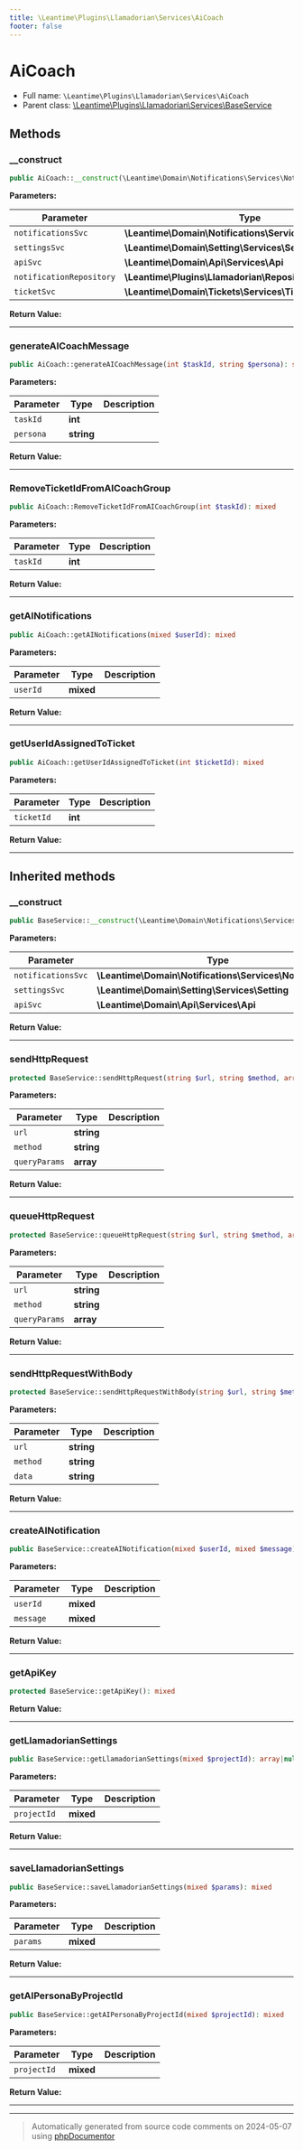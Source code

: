 ```yaml
---
title: \Leantime\Plugins\Llamadorian\Services\AiCoach
footer: false
---
```


# AiCoach





* Full name: `\Leantime\Plugins\Llamadorian\Services\AiCoach`
* Parent class: [\Leantime\Plugins\Llamadorian\Services\BaseService](technical/BaseService.md)



## Methods

### __construct



```php
public AiCoach::__construct(\Leantime\Domain\Notifications\Services\Notifications $notificationsSvc, \Leantime\Domain\Setting\Services\Setting $settingsSvc, \Leantime\Domain\Api\Services\Api $apiSvc, \Leantime\Plugins\Llamadorian\Repositories\Notification $notificationRepository, \Leantime\Domain\Tickets\Services\Tickets $ticketSvc): mixed
```








**Parameters:**

| Parameter | Type | Description |
|-----------|------|-------------|
| `notificationsSvc` | **\Leantime\Domain\Notifications\Services\Notifications** |  |
| `settingsSvc` | **\Leantime\Domain\Setting\Services\Setting** |  |
| `apiSvc` | **\Leantime\Domain\Api\Services\Api** |  |
| `notificationRepository` | **\Leantime\Plugins\Llamadorian\Repositories\Notification** |  |
| `ticketSvc` | **\Leantime\Domain\Tickets\Services\Tickets** |  |


**Return Value:**





---
### generateAICoachMessage



```php
public AiCoach::generateAICoachMessage(int $taskId, string $persona): string|null
```








**Parameters:**

| Parameter | Type | Description |
|-----------|------|-------------|
| `taskId` | **int** |  |
| `persona` | **string** |  |


**Return Value:**





---
### RemoveTicketIdFromAICoachGroup



```php
public AiCoach::RemoveTicketIdFromAICoachGroup(int $taskId): mixed
```








**Parameters:**

| Parameter | Type | Description |
|-----------|------|-------------|
| `taskId` | **int** |  |


**Return Value:**





---
### getAINotifications



```php
public AiCoach::getAINotifications(mixed $userId): mixed
```








**Parameters:**

| Parameter | Type | Description |
|-----------|------|-------------|
| `userId` | **mixed** |  |


**Return Value:**





---
### getUserIdAssignedToTicket



```php
public AiCoach::getUserIdAssignedToTicket(int $ticketId): mixed
```








**Parameters:**

| Parameter | Type | Description |
|-----------|------|-------------|
| `ticketId` | **int** |  |


**Return Value:**





---


## Inherited methods

### __construct



```php
public BaseService::__construct(\Leantime\Domain\Notifications\Services\Notifications $notificationsSvc, \Leantime\Domain\Setting\Services\Setting $settingsSvc, \Leantime\Domain\Api\Services\Api $apiSvc): mixed
```








**Parameters:**

| Parameter | Type | Description |
|-----------|------|-------------|
| `notificationsSvc` | **\Leantime\Domain\Notifications\Services\Notifications** |  |
| `settingsSvc` | **\Leantime\Domain\Setting\Services\Setting** |  |
| `apiSvc` | **\Leantime\Domain\Api\Services\Api** |  |


**Return Value:**





---
### sendHttpRequest



```php
protected BaseService::sendHttpRequest(string $url, string $method, array $queryParams): mixed
```








**Parameters:**

| Parameter | Type | Description |
|-----------|------|-------------|
| `url` | **string** |  |
| `method` | **string** |  |
| `queryParams` | **array** |  |


**Return Value:**





---
### queueHttpRequest



```php
protected BaseService::queueHttpRequest(string $url, string $method, array $queryParams): mixed
```








**Parameters:**

| Parameter | Type | Description |
|-----------|------|-------------|
| `url` | **string** |  |
| `method` | **string** |  |
| `queryParams` | **array** |  |


**Return Value:**





---
### sendHttpRequestWithBody



```php
protected BaseService::sendHttpRequestWithBody(string $url, string $method, string $data): mixed
```








**Parameters:**

| Parameter | Type | Description |
|-----------|------|-------------|
| `url` | **string** |  |
| `method` | **string** |  |
| `data` | **string** |  |


**Return Value:**





---
### createAINotification



```php
public BaseService::createAINotification(mixed $userId, mixed $message): mixed
```








**Parameters:**

| Parameter | Type | Description |
|-----------|------|-------------|
| `userId` | **mixed** |  |
| `message` | **mixed** |  |


**Return Value:**





---
### getApiKey



```php
protected BaseService::getApiKey(): mixed
```









**Return Value:**





---
### getLlamadorianSettings



```php
public BaseService::getLlamadorianSettings(mixed $projectId): array|null
```








**Parameters:**

| Parameter | Type | Description |
|-----------|------|-------------|
| `projectId` | **mixed** |  |


**Return Value:**





---
### saveLlamadorianSettings



```php
public BaseService::saveLlamadorianSettings(mixed $params): mixed
```








**Parameters:**

| Parameter | Type | Description |
|-----------|------|-------------|
| `params` | **mixed** |  |


**Return Value:**





---
### getAIPersonaByProjectId



```php
public BaseService::getAIPersonaByProjectId(mixed $projectId): mixed
```








**Parameters:**

| Parameter | Type | Description |
|-----------|------|-------------|
| `projectId` | **mixed** |  |


**Return Value:**





---


---
> Automatically generated from source code comments on 2024-05-07 using [phpDocumentor](http://www.phpdoc.org/)

